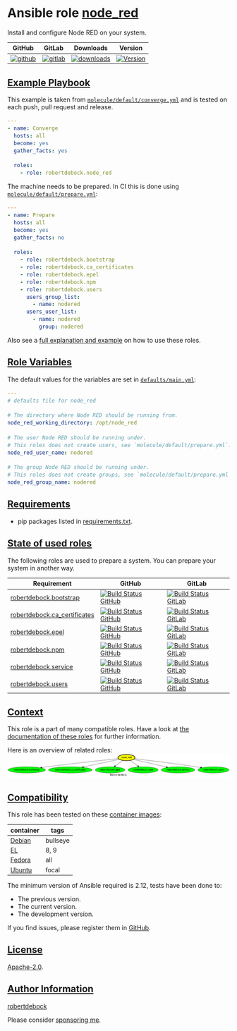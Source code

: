 # Ansible role [node_red](#node_red)

Install and configure Node RED on your system.

|GitHub|GitLab|Downloads|Version|
|------|------|---------|-------|
|[![github](https://github.com/robertdebock/ansible-role-node_red/workflows/Ansible%20Molecule/badge.svg)](https://github.com/robertdebock/ansible-role-node_red/actions)|[![gitlab](https://gitlab.com/robertdebock-iac/ansible-role-node_red/badges/master/pipeline.svg)](https://gitlab.com/robertdebock-iac/ansible-role-node_red)|[![downloads](https://img.shields.io/ansible/role/d/24551)](https://galaxy.ansible.com/robertdebock/node_red)|[![Version](https://img.shields.io/github/release/robertdebock/ansible-role-node_red.svg)](https://github.com/robertdebock/ansible-role-node_red/releases/)|

## [Example Playbook](#example-playbook)

This example is taken from [`molecule/default/converge.yml`](https://github.com/robertdebock/ansible-role-node_red/blob/master/molecule/default/converge.yml) and is tested on each push, pull request and release.

```yaml
---
- name: Converge
  hosts: all
  become: yes
  gather_facts: yes

  roles:
    - role: robertdebock.node_red
```

The machine needs to be prepared. In CI this is done using [`molecule/default/prepare.yml`](https://github.com/robertdebock/ansible-role-node_red/blob/master/molecule/default/prepare.yml):

```yaml
---
- name: Prepare
  hosts: all
  become: yes
  gather_facts: no

  roles:
    - role: robertdebock.bootstrap
    - role: robertdebock.ca_certificates
    - role: robertdebock.epel
    - role: robertdebock.npm
    - role: robertdebock.users
      users_group_list:
        - name: nodered
      users_user_list:
        - name: nodered
          group: nodered
```

Also see a [full explanation and example](https://robertdebock.nl/how-to-use-these-roles.html) on how to use these roles.

## [Role Variables](#role-variables)

The default values for the variables are set in [`defaults/main.yml`](https://github.com/robertdebock/ansible-role-node_red/blob/master/defaults/main.yml):

```yaml
---
# defaults file for node_red

# The directory where Node RED should be running from.
node_red_working_directory: /opt/node_red

# The user Node RED should be running under.
# This roles does not create users, see `molecule/default/prepare.yml`.
node_red_user_name: nodered

# The group Node RED should be running under.
# This roles does not create groups, see `molecule/default/prepare.yml`.
node_red_group_name: nodered
```

## [Requirements](#requirements)

- pip packages listed in [requirements.txt](https://github.com/robertdebock/ansible-role-node_red/blob/master/requirements.txt).

## [State of used roles](#state-of-used-roles)

The following roles are used to prepare a system. You can prepare your system in another way.

| Requirement | GitHub | GitLab |
|-------------|--------|--------|
|[robertdebock.bootstrap](https://galaxy.ansible.com/robertdebock/bootstrap)|[![Build Status GitHub](https://github.com/robertdebock/ansible-role-bootstrap/workflows/Ansible%20Molecule/badge.svg)](https://github.com/robertdebock/ansible-role-bootstrap/actions)|[![Build Status GitLab](https://gitlab.com/robertdebock-iac/ansible-role-bootstrap/badges/master/pipeline.svg)](https://gitlab.com/robertdebock-iac/ansible-role-bootstrap)|
|[robertdebock.ca_certificates](https://galaxy.ansible.com/robertdebock/ca_certificates)|[![Build Status GitHub](https://github.com/robertdebock/ansible-role-ca_certificates/workflows/Ansible%20Molecule/badge.svg)](https://github.com/robertdebock/ansible-role-ca_certificates/actions)|[![Build Status GitLab](https://gitlab.com/robertdebock-iac/ansible-role-ca_certificates/badges/master/pipeline.svg)](https://gitlab.com/robertdebock-iac/ansible-role-ca_certificates)|
|[robertdebock.epel](https://galaxy.ansible.com/robertdebock/epel)|[![Build Status GitHub](https://github.com/robertdebock/ansible-role-epel/workflows/Ansible%20Molecule/badge.svg)](https://github.com/robertdebock/ansible-role-epel/actions)|[![Build Status GitLab](https://gitlab.com/robertdebock-iac/ansible-role-epel/badges/master/pipeline.svg)](https://gitlab.com/robertdebock-iac/ansible-role-epel)|
|[robertdebock.npm](https://galaxy.ansible.com/robertdebock/npm)|[![Build Status GitHub](https://github.com/robertdebock/ansible-role-npm/workflows/Ansible%20Molecule/badge.svg)](https://github.com/robertdebock/ansible-role-npm/actions)|[![Build Status GitLab](https://gitlab.com/robertdebock-iac/ansible-role-npm/badges/master/pipeline.svg)](https://gitlab.com/robertdebock-iac/ansible-role-npm)|
|[robertdebock.service](https://galaxy.ansible.com/robertdebock/service)|[![Build Status GitHub](https://github.com/robertdebock/ansible-role-service/workflows/Ansible%20Molecule/badge.svg)](https://github.com/robertdebock/ansible-role-service/actions)|[![Build Status GitLab](https://gitlab.com/robertdebock-iac/ansible-role-service/badges/master/pipeline.svg)](https://gitlab.com/robertdebock-iac/ansible-role-service)|
|[robertdebock.users](https://galaxy.ansible.com/robertdebock/users)|[![Build Status GitHub](https://github.com/robertdebock/ansible-role-users/workflows/Ansible%20Molecule/badge.svg)](https://github.com/robertdebock/ansible-role-users/actions)|[![Build Status GitLab](https://gitlab.com/robertdebock-iac/ansible-role-users/badges/master/pipeline.svg)](https://gitlab.com/robertdebock-iac/ansible-role-users)|

## [Context](#context)

This role is a part of many compatible roles. Have a look at [the documentation of these roles](https://robertdebock.nl/) for further information.

Here is an overview of related roles:
![dependencies](https://raw.githubusercontent.com/robertdebock/ansible-role-node_red/png/requirements.png "Dependencies")

## [Compatibility](#compatibility)

This role has been tested on these [container images](https://hub.docker.com/u/robertdebock):

|container|tags|
|---------|----|
|[Debian](https://hub.docker.com/r/robertdebock/debian)|bullseye|
|[EL](https://hub.docker.com/r/robertdebock/enterpriselinux)|8, 9|
|[Fedora](https://hub.docker.com/r/robertdebock/fedora/)|all|
|[Ubuntu](https://hub.docker.com/r/robertdebock/ubuntu)|focal|

The minimum version of Ansible required is 2.12, tests have been done to:

- The previous version.
- The current version.
- The development version.

If you find issues, please register them in [GitHub](https://github.com/robertdebock/ansible-role-node_red/issues).

## [License](#license)

[Apache-2.0](https://github.com/robertdebock/ansible-role-node_red/blob/master/LICENSE).

## [Author Information](#author-information)

[robertdebock](https://robertdebock.nl/)

Please consider [sponsoring me](https://github.com/sponsors/robertdebock).
